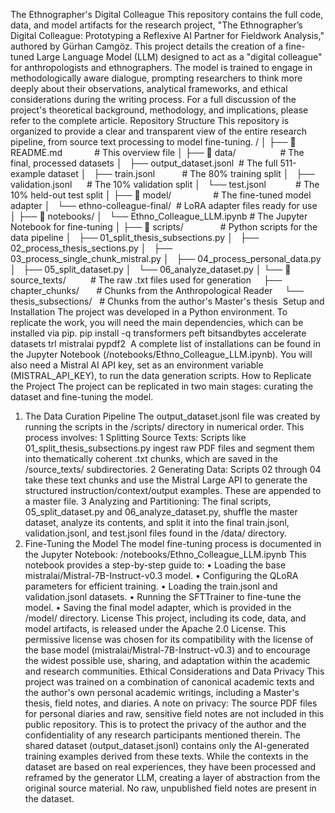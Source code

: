 The Ethnographer's Digital Colleague
This repository contains the full code, data, and model artifacts for the research project, "The Ethnographer’s Digital Colleague: Prototyping a Reflexive AI Partner for Fieldwork Analysis," authored by Gürhan Camgöz.
This project details the creation of a fine-tuned Large Language Model (LLM) designed to act as a "digital colleague" for anthropologists and ethnographers. The model is trained to engage in methodologically aware dialogue, prompting researchers to think more deeply about their observations, analytical frameworks, and ethical considerations during the writing process.
For a full discussion of the project's theoretical background, methodology, and implications, please refer to the complete article. 
Repository Structure
This repository is organized to provide a clear and transparent view of the entire research pipeline, from source text processing to model fine-tuning.
/ │ ├── 📜 README.md             # This overview file │ ├── 📂 data/                  # The final, processed datasets │   ├── output_dataset.jsonl  # The full 511-example dataset │   ├── train.jsonl           # The 80% training split │   ├── validation.jsonl      # The 10% validation split │   └── test.jsonl            # The 10% held-out test split │ ├── 📂 model/                 # The fine-tuned model adapter │   └── ethno-colleague-final/  # LoRA adapter files ready for use │ ├── 📂 notebooks/ │   └── Ethno_Colleague_LLM.ipynb # The Jupyter Notebook for fine-tuning │ ├── 📂 scripts/               # Python scripts for the data pipeline │   ├── 01_split_thesis_subsections.py │   ├── 02_process_thesis_sections.py │   ├── 03_process_single_chunk_mistral.py │   ├── 04_process_personal_data.py │   ├── 05_split_dataset.py │   └── 06_analyze_dataset.py │ └── 📂 source_texts/          # The raw .txt files used for generation     ├── chapter_chunks/       # Chunks from the Anthropological Reader     └── thesis_subsections/   # Chunks from the author's Master's thesis 
Setup and Installation
The project was developed in a Python environment. To replicate the work, you will need the main dependencies, which can be installed via pip.
pip install -q transformers peft bitsandbytes accelerate datasets trl mistralai pypdf2 
A complete list of installations can be found in the Jupyter Notebook (/notebooks/Ethno_Colleague_LLM.ipynb).
You will also need a Mistral AI API key, set as an environment variable (MISTRAL_API_KEY), to run the data generation scripts.
How to Replicate the Project
The project can be replicated in two main stages: curating the dataset and fine-tuning the model.
1. The Data Curation Pipeline
The output_dataset.jsonl file was created by running the scripts in the /scripts/ directory in numerical order. This process involves:
	1	Splitting Source Texts: Scripts like 01_split_thesis_subsections.py ingest raw PDF files and segment them into thematically coherent .txt chunks, which are saved in the /source_texts/ subdirectories.
	2	Generating Data: Scripts 02 through 04 take these text chunks and use the Mistral Large API to generate the structured instruction/context/output examples. These are appended to a master file.
	3	Analyzing and Partitioning: The final scripts, 05_split_dataset.py and 06_analyze_dataset.py, shuffle the master dataset, analyze its contents, and split it into the final train.jsonl, validation.jsonl, and test.jsonl files found in the /data/ directory.
2. Fine-Tuning the Model
The model fine-tuning process is documented in the Jupyter Notebook:
/notebooks/Ethno_Colleague_LLM.ipynb
This notebook provides a step-by-step guide to:
	•	Loading the base mistralai/Mistral-7B-Instruct-v0.3 model.
	•	Configuring the QLoRA parameters for efficient training.
	•	Loading the train.jsonl and validation.jsonl datasets.
	•	Running the SFTTrainer to fine-tune the model.
	•	Saving the final model adapter, which is provided in the /model/ directory.
License
This project, including its code, data, and model artifacts, is released under the Apache 2.0 License. This permissive license was chosen for its compatibility with the license of the base model (mistralai/Mistral-7B-Instruct-v0.3) and to encourage the widest possible use, sharing, and adaptation within the academic and research communities.
Ethical Considerations and Data Privacy
This project was trained on a combination of canonical academic texts and the author's own personal academic writings, including a Master's thesis, field notes, and diaries.
A note on privacy: The source PDF files for personal diaries and raw, sensitive field notes are not included in this public repository. This is to protect the privacy of the author and the confidentiality of any research participants mentioned therein.
The shared dataset (output_dataset.jsonl) contains only the AI-generated training examples derived from these texts. While the contexts in the dataset are based on real experiences, they have been processed and reframed by the generator LLM, creating a layer of abstraction from the original source material. No raw, unpublished field notes are present in the dataset.

